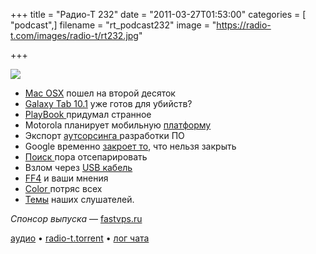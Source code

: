 +++
title = "Радио-Т 232"
date = "2011-03-27T01:53:00"
categories = [ "podcast",]
filename = "rt_podcast232"
image = "https://radio-t.com/images/radio-t/rt232.jpg"

+++

![](https://radio-t.com/images/radio-t/rt232.jpg)

- [Mac OSX](http://iclarified.com/entry/index.php?enid=14424) пошел на второй десяток
- [Galaxy Tab 10.1](http://mashable.com/2011/03/22/galaxy-tabs/) уже готов для убийств?
- [PlayBook ](http://www.engadget.com/2011/03/24/rim-adds-android-app-support-to-blackberry-playbook/)придумал странное
- Motorola планирует мобильную [платформу](http://www.cnews.ru/news/top/index.shtml?2011/03/24/433415)
- Экспорт [аутсорсинга ](http://biz.cnews.ru/news/top/index.shtml?2011/03/24/433455)разработки ПО
- Google временно [закроет то](http://www.3dnews.ru/software-news/google-vremenno-ostavit-zakritim-dostup-k-kodu-android-30-honeycomb/), что нельзя закрыть
- [Поиск ](http://internet.cnews.ru/news/top/index.shtml?2011/03/25/433634)пора отсепарировать
- Взлом через [USB кабель](http://mobilized.allthingsd.com/20110324/harmless-looking-usb-cable-could-be-used-as-attack-method-researchers-say/)
- [FF4](http://arstechnica.com/open-source/reviews/2011/03/ars-reviews-firefox-4.ars) и ваши мнения
- [Color ](http://www.readwriteweb.com/archives/color_ceo_the_tech_justifies_the_41_million.php)потряс всех
- [Темы](/p/2011/03/23/prep-232/) наших слушателей.

_Спонсор выпуска_ — [fastvps.ru](http://fastvps.ru/)

[аудио](https://archive.rucast.net/radio-t/media/rt_podcast232.mp3) • [radio-t.torrent](http://www.radio-t.com/torrents/rt_podcast232.mp3.torrent) • [лог чата](http://chat.radio-t.com/logs/radio-t-232.html)<audio src="https://archive.rucast.net/radio-t/media/rt_podcast232.mp3" preload="none"></audio>
